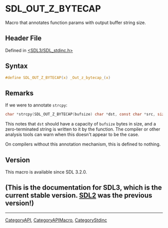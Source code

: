 # SDL_OUT_Z_BYTECAP

Macro that annotates function params with output buffer string size.

## Header File

Defined in [<SDL3/SDL_stdinc.h>](https://github.com/libsdl-org/SDL/blob/main/include/SDL3/SDL_stdinc.h)

## Syntax

```c
#define SDL_OUT_Z_BYTECAP(x) _Out_z_bytecap_(x)
```

## Remarks

If we were to annotate `strcpy`:

```c
char *strcpy(SDL_OUT_Z_BYTECAP(bufsize) char *dst, const char *src, size_t bufsize);
```

This notes that `dst` should have a capacity of `bufsize` bytes in size,
and a zero-terminated string is written to it by the function. The compiler
or other analysis tools can warn when this doesn't appear to be the case.

On compilers without this annotation mechanism, this is defined to nothing.

## Version

This macro is available since SDL 3.2.0.

## (This is the documentation for SDL3, which is the current stable version. [SDL2](https://wiki.libsdl.org/SDL2/) was the previous version!)



----
[CategoryAPI](CategoryAPI), [CategoryAPIMacro](CategoryAPIMacro), [CategoryStdinc](CategoryStdinc)

